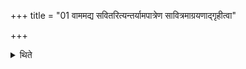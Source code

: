 +++
title = "01 वाममद्य सवितरित्यन्तर्यामपात्रेण सावित्रमाग्रयणाद्गृहीत्वा"

+++

<details><summary>थिते</summary>

वाममद्य सवितरित्यन्तर्यामपात्रेण सावित्रमाग्रयणाद्गृहीत्वा न सादयति १
</details>
